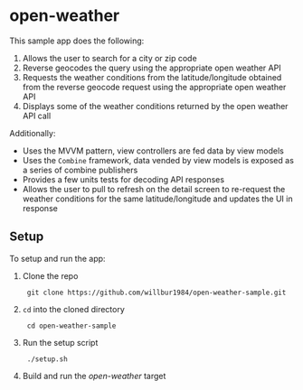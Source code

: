 # open-weather

This sample app does the following:

1. Allows the user to search for a city or zip code
1. Reverse geocodes the query using the appropriate open weather API
1. Requests the weather conditions from the latitude/longitude obtained from the reverse geocode request using the appropriate open weather API
1. Displays some of the weather conditions returned by the open weather API call

Additionally:

- Uses the MVVM pattern, view controllers are fed data by view models
- Uses the `Combine` framework, data vended by view models is exposed as a series of combine publishers
- Provides a few units tests for decoding API responses
- Allows the user to pull to refresh on the detail screen to re-request the weather conditions for the same latitude/longitude and updates the UI in response

## Setup

To setup and run the app:

1. Clone the repo

        git clone https://github.com/willbur1984/open-weather-sample.git

2. `cd` into the cloned directory

        cd open-weather-sample

3. Run the setup script

        ./setup.sh

4. Build and run the *open-weather* target